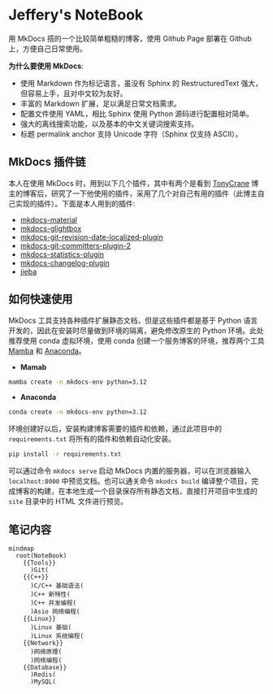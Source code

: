 # Jeffery's NoteBook

用 MkDocs 搭的一个比较简单粗糙的博客，使用 Github Page 部署在 Github 上，方便自己日常使用。

**为什么要使用 MkDocs**:

- 使用 Markdown 作为标记语言，虽没有 Sphinx 的 RestructuredText 强大，但容易上手，且对中文较为友好。
- 丰富的 Markdown 扩展，足以满足日常文档需求。
- 配置文件使用 YAML，相比 Sphinx 使用 Python 源码进行配置相对简单。
- 强大的离线搜索功能，以及基本的中文关键词搜索支持。
- 标题 permalink anchor 支持 Unicode 字符（Sphinx 仅支持 ASCII）。

## MkDocs 插件链

本人在使用 MkDocs 时，用到以下几个插件，其中有两个是看到 [TonyCrane](https://note.tonycrane.cc/) 博主的博客后，研究了一下他使用的插件，采用了几个对自己有用的插件（此博主自己实现的插件）。下面是本人用到的插件:

- [mkdocs-material](https://squidfunk.github.io/mkdocs-material/)
- [mkdocs-glightbox](https://github.com/blueswen/mkdocs-glightbox)
- [mkdocs-git-revision-date-localized-plugin](https://github.com/zhaoterryy/mkdocs-git-revision-date-plugin)
- [mkdocs-git-committers-plugin-2](https://github.com/ojacques/mkdocs-git-committers-plugin-2)
- [mkdocs-statistics-plugin](https://github.com/TonyCrane/mkdocs-statistics-plugin/tree/600d5b582bbff1aa209f59cab986b3a6563d470a)
- [mkdocs-changelog-plugin](https://github.com/TonyCrane/mkdocs-changelog-plugin/tree/b90ffb47c85e451dd82ce2b0d8779a0f35bea8a0)
- [jieba](https://github.com/fxsjy/jieba)

## 如何快速使用

MkDocs 工具支持各种插件扩展静态文档，但是这些插件都是基于 Python 语言开发的，因此在安装时尽量做到环境的隔离，避免修改原生的 Python 环境。此处推荐使用 conda 虚拟环境，使用 conda 创建一个服务博客的环境，推荐两个工具 [Mamba](https://mamba.readthedocs.io/en/latest/) 和 [Anaconda](https://www.anaconda.com/)。

- **Mamab**

```bash
mamba create -n mkdocs-env python=3.12
```

- **Anaconda**

```bash
conda create -n mkdocs-env python=3.12
```

环境创建好以后，安装构建博客需要的插件和依赖，通过此项目中的 `requirements.txt` 将所有的插件和依赖自动化安装。

```bash
pip install -r requirements.txt
```

可以通过命令 `mkdocs serve` 启动 MkDocs 内置的服务器，可以在浏览器输入 `localhost:8000` 中预览文档。也可以通关命令 `mkodcs build` 编译整个项目，完成博客的构建，在本地生成一个目录保存所有静态文档，直接打开项目中生成的 `site` 目录中的 HTML 文件进行预览。

## 笔记内容

```mermaid
mindmap
  root(NoteBook)
    {{Tools}}
      )Git(
    {{C++}}
      )C/C++ 基础语法(
      )C++ 新特性(
      )C++ 并发编程(
      )Asio 网络编程(
    {{Linux}}
      )Linux 基础(
      )Linux 系统编程(
    {{Network}}
      )网络原理(
      )网络编程(
    {{Database}}
      )Redis(
      )MySQL(
```
